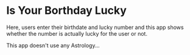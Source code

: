 # Is Your Borthday Lucky

Here, users enter their birthdate and lucky number and this app shows whether the number is actually lucky for the user or not.

This app doesn't use any Astrology... 